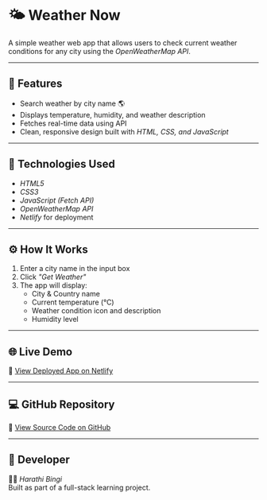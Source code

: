 # 🌤 Weather Now

A simple weather web app that allows users to check current weather conditions for any city using the *OpenWeatherMap API*.

---

## 🚀 Features
- Search weather by city name 🌎  
- Displays temperature, humidity, and weather description  
- Fetches real-time data using API  
- Clean, responsive design built with *HTML, CSS, and JavaScript*

---

## 🧩 Technologies Used
- *HTML5*
- *CSS3*
- *JavaScript (Fetch API)*
- *OpenWeatherMap API*
- *Netlify* for deployment

---

## ⚙ How It Works
1. Enter a city name in the input box  
2. Click *"Get Weather"*  
3. The app will display:
   - City & Country name  
   - Current temperature (°C)  
   - Weather condition icon and description  
   - Humidity level  

---

## 🌐 Live Demo
🔗 [View Deployed App on Netlify](https://tangerine-entremet-2fe857.netlify.app)

---

## 💻 GitHub Repository
🔗 [View Source Code on GitHub](https://github.com/HarathiBingi/WhetherNow)

---

## 🧠 Developer
👩‍💻 *Harathi Bingi*  
Built as part of a full-stack learning project.
